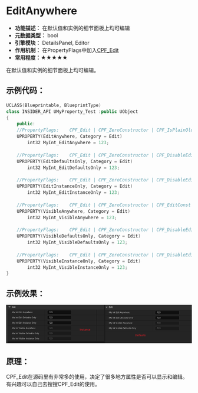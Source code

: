 # EditAnywhere

- **功能描述：** 在默认值和实例的细节面板上均可编辑
- **元数据类型：** bool
- **引擎模块：** DetailsPanel, Editor
- **作用机制：** 在PropertyFlags中加入[CPF_Edit](../../../../Flags/EPropertyFlags/CPF_Edit.md)
- **常用程度：★★★★★**

在默认值和实例的细节面板上均可编辑。

## 示例代码：

```cpp
UCLASS(Blueprintable, BlueprintType)
class INSIDER_API UMyProperty_Test :public UObject
{
	public:
	//PropertyFlags:	CPF_Edit | CPF_ZeroConstructor | CPF_IsPlainOldData | CPF_NoDestructor | CPF_HasGetValueTypeHash | CPF_NativeAccessSpecifierPublic
	UPROPERTY(EditAnywhere, Category = Edit)
		int32 MyInt_EditAnywhere = 123;

	//PropertyFlags:	CPF_Edit | CPF_ZeroConstructor | CPF_DisableEditOnInstance | CPF_IsPlainOldData | CPF_NoDestructor | CPF_HasGetValueTypeHash | CPF_NativeAccessSpecifierPublic
	UPROPERTY(EditDefaultsOnly, Category = Edit)
		int32 MyInt_EditDefaultsOnly = 123;

	//PropertyFlags:	CPF_Edit | CPF_ZeroConstructor | CPF_DisableEditOnTemplate | CPF_IsPlainOldData | CPF_NoDestructor | CPF_HasGetValueTypeHash | CPF_NativeAccessSpecifierPublic
	UPROPERTY(EditInstanceOnly, Category = Edit)
		int32 MyInt_EditInstanceOnly = 123;

	//PropertyFlags:	CPF_Edit | CPF_ZeroConstructor | CPF_EditConst | CPF_IsPlainOldData | CPF_NoDestructor | CPF_HasGetValueTypeHash | CPF_NativeAccessSpecifierPublic
	UPROPERTY(VisibleAnywhere, Category = Edit)
		int32 MyInt_VisibleAnywhere = 123;

	//PropertyFlags:	CPF_Edit | CPF_ZeroConstructor | CPF_DisableEditOnInstance | CPF_EditConst | CPF_IsPlainOldData | CPF_NoDestructor | CPF_HasGetValueTypeHash | CPF_NativeAccessSpecifierPublic
	UPROPERTY(VisibleDefaultsOnly, Category = Edit)
		int32 MyInt_VisibleDefaultsOnly = 123;

	//PropertyFlags:	CPF_Edit | CPF_ZeroConstructor | CPF_DisableEditOnTemplate | CPF_EditConst | CPF_IsPlainOldData | CPF_NoDestructor | CPF_HasGetValueTypeHash | CPF_NativeAccessSpecifierPublic
	UPROPERTY(VisibleInstanceOnly, Category = Edit)
		int32 MyInt_VisibleInstanceOnly = 123;
}
```

## 示例效果：

![Untitled](Untitled.png)

## 原理：

CPF_Edit在源码里有非常多的使用，决定了很多地方属性是否可以显示和编辑。有兴趣可以自己去搜搜CPF_Edit的使用。